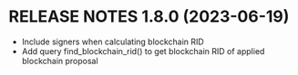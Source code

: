 # RELEASE NOTES 1.8.0 (2023-06-19)

* Include signers when calculating blockchain RID
* Add query find_blockchain_rid() to get blockchain RID of applied blockchain proposal
